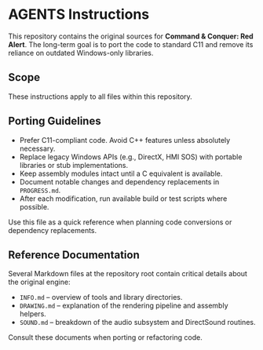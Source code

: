 # AGENTS Instructions

This repository contains the original sources for **Command & Conquer: Red Alert**. The long-term goal is to port the code to standard C11 and remove its reliance on outdated Windows-only libraries.

## Scope

These instructions apply to all files within this repository.

## Porting Guidelines

- Prefer C11-compliant code. Avoid C++ features unless absolutely necessary.
- Replace legacy Windows APIs (e.g., DirectX, HMI SOS) with portable libraries or stub implementations.
- Keep assembly modules intact until a C equivalent is available.
- Document notable changes and dependency replacements in `PROGRESS.md`.
- After each modification, run available build or test scripts where possible.

Use this file as a quick reference when planning code conversions or dependency replacements.

## Reference Documentation

Several Markdown files at the repository root contain critical details about the original engine:

- `INFO.md` – overview of tools and library directories.
- `DRAWING.md` – explanation of the rendering pipeline and assembly helpers.
- `SOUND.md` – breakdown of the audio subsystem and DirectSound routines.

Consult these documents when porting or refactoring code.
